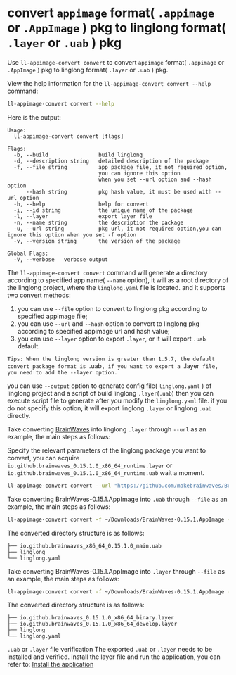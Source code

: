 <!--
SPDX-FileCopyrightText: 2023 UnionTech Software Technology Co., Ltd.

SPDX-License-Identifier: LGPL-3.0-or-later
-->

# convert `appimage` format( `.appimage` or `.AppImage` ) pkg to linglong format( `.layer` or `.uab` ) pkg

Use `ll-appimage-convert convert` to convert `appimage` format( `.appimage` or `.AppImage` ) pkg to linglong format( `.layer` or `.uab` ) pkg.

View the help information for the `ll-appimage-convert convert --help` command:

```bash
ll-appimage-convert convert --help
```

Here is the output:

```text
Usage:
  ll-appimage-convert convert [flags]

Flags:
  -b, --build                build linglong
  -d, --description string   detailed description of the package
  -f, --file string          app package file, it not required option,
                             you can ignore this option
                             when you set --url option and --hash option
      --hash string          pkg hash value, it must be used with --url option
  -h, --help                 help for convert
  -i, --id string            the unique name of the package
  -l, --layer                export layer file
  -n, --name string          the description the package
  -u, --url string           pkg url, it not required option,you can ignore this option when you set -f option
  -v, --version string       the version of the package

Global Flags:
  -V, --verbose   verbose output
```

The `ll-appimage-convert convert` command will generate a directory according to specified app name( `--name` option), it will as a root directory of the linglong project, where the `linglong.yaml` file is located. and it supports two convert methods:

1. you can use `--file` option to convert to linglong pkg according to specified appimage file;
2. you can use `--url` and `--hash` option to convert to linglong pkg according to specified appimage url and hash value;
3. you can use `--layer` option to export `.layer`, or it will export `.uab` default.

`Tips: When the linglong version is greater than 1.5.7, the default convert package format is `.uab`, if you want to export a `.layer` file, you need to add the --layer option.`

you can use `--output` option to generate config file( `linglong.yaml` ) of linglong project and a script of build linglong `.layer`(`.uab`)
then you can execute script file to generate after you modify the `linglong.yaml` file. if you do not specify this option, it will export linglong `.layer` or linglong `.uab` directly.

Take converting [BrainWaves](https://github.com/makebrainwaves/BrainWaves/releases/download/v0.15.1/BrainWaves-0.15.1.AppImage) into linglong `.layer` through `--url` as an example, the main steps as follows:

Specify the relevant parameters of the linglong package you want to convert, you can acquire `io.github.brainwaves_0.15.1.0_x86_64_runtime.layer` or `io.github.brainwaves_0.15.1.0_x86_64_runtime.uab` wait a moment.

```bash
ll-appimage-convert convert --url "https://github.com/makebrainwaves/BrainWaves/releases/download/v0.15.1/BrainWaves-0.15.1.AppImage" --hash "04fcfb9ccf5c0437cd3007922fdd7cd1d0a73883fd28e364b79661dbd25a4093" --name "io.github.brainwaves" --id "io.github.brainwaves" --version "0.15.1.0" --description "io.github.brainwaves" -b
```

Take converting BrainWaves-0.15.1.AppImage into `.uab` through `--file` as an example, the main steps as follows:

```bash
ll-appimage-convert convert -f ~/Downloads/BrainWaves-0.15.1.AppImage --name "io.github.brainwaves" --id "io.github.brainwaves" --version "0.15.1.0" --description "io.github.brainwaves" -b
```

The converted directory structure is as follows:
```text
├── io.github.brainwaves_x86_64_0.15.1.0_main.uab
├── linglong
└── linglong.yaml
```

Take converting BrainWaves-0.15.1.AppImage into `.layer` through `--file` as an example, the main steps as follows:

```bash
ll-appimage-convert convert -f ~/Downloads/BrainWaves-0.15.1.AppImage --name "io.github.brainwaves" --id "io.github.brainwaves" --version "0.15.1.0" --description "io.github.brainwaves" -b --layer
```

The converted directory structure is as follows:
```text
├── io.github.brainwaves_0.15.1.0_x86_64_binary.layer
├── io.github.brainwaves_0.15.1.0_x86_64_develop.layer
├── linglong
└── linglong.yaml
```

`.uab` or `.layer` file verification
The exported `.uab` or `.layer` needs to be installed and verified. install the layer file and run the application, you can refer to: [Install the application](../ll-cli/install.md)
